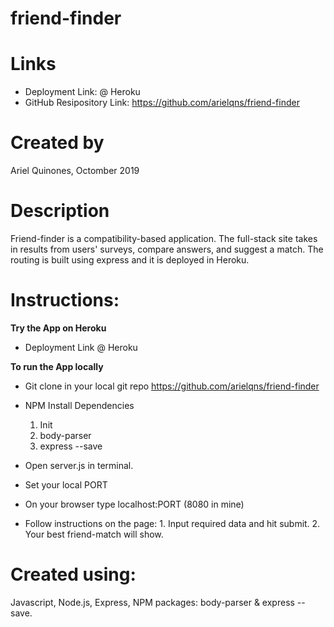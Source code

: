 # <strong>friend-finder</strong>

# Links
- Deployment Link: @ Heroku
- GitHub Resipository Link: https://github.com/arielqns/friend-finder

# Created by
Ariel Quinones, Octomber 2019

# Description
Friend-finder is a compatibility-based application. The full-stack site takes in results from users' surveys, compare answers, and suggest a match. The routing is built using express and it is deployed in Heroku.


# Instructions:
<strong>Try the App on Heroku</strong>
- Deployment Link @ Heroku
    
<strong>To run the App locally</strong>

- Git clone in your local git repo
https://github.com/arielqns/friend-finder

- NPM Install Dependencies
    1. Init
    2. body-parser 
    3. express --save 

- Open server.js in terminal.
- Set your local PORT
- On your browser type localhost:PORT (8080 in mine)
- Follow instructions on the page:
        1. Input required data and hit submit.
        2. Your best friend-match will show.
    
 

# Created using: 
Javascript, Node.js, Express, NPM packages: body-parser & express --save.